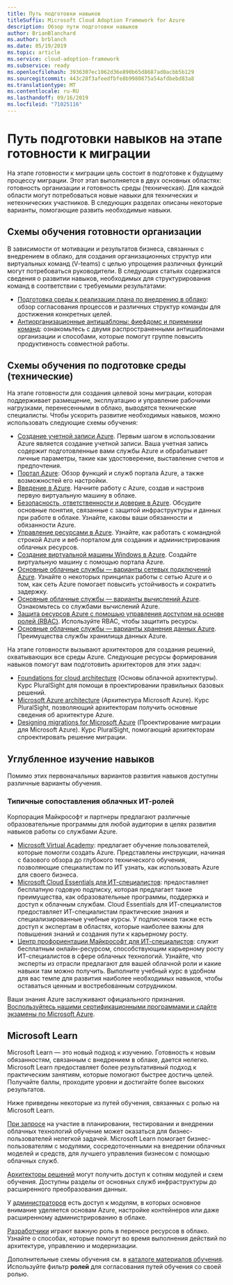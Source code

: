 ```yaml
---
title: Путь подготовки навыков
titleSuffix: Microsoft Cloud Adoption Framework for Azure
description: Обзор пути подготовки навыков
author: BrianBlanchard
ms.author: brblanch
ms.date: 05/19/2019
ms.topic: article
ms.service: cloud-adoption-framework
ms.subservice: ready
ms.openlocfilehash: 3936307ec1062d36e890b65d8687ad0acbb5b129
ms.sourcegitcommit: 443c28f3afeedfbfe8b9980875a54afdbebd83a8
ms.translationtype: MT
ms.contentlocale: ru-RU
ms.lasthandoff: 09/16/2019
ms.locfileid: "71025116"
---
```

# <a name="skills-readiness-path-during-the-ready-phase-of-a-migration-journey"></a>Путь подготовки навыков на этапе готовности к миграции

На этапе готовности к миграции цель состоит в подготовке к будущему процессу миграции. Этот этап выполняется в двух основных областях: готовность организации и готовность среды (техническая). Для каждой области могут потребоваться новые навыки для технических и нетехнических участников. В следующих разделах описаны некоторые варианты, помогающие развить необходимые навыки.

## <a name="organizational-readiness-learning-paths"></a>Схемы обучения готовности организации

В зависимости от мотивации и результатов бизнеса, связанных с внедрением в облако, для создания организационных структур или виртуальных команд (V-teams) с целью упрощения различных функций могут потребоваться руководители. В следующих статьях содержатся сведения о развитии навыков, необходимых для структурирования команд в соответствии с требуемыми результатами:

- [Подготовка среды к реализации плана по внедрению в облако](./index.md): обзор согласования процессов и различных структур команды для достижения конкретных целей.
- [Антиорганизационные антишаблоны: фиефдомс и приемники команд](../organize/fiefdoms-silos.md): ознакомьтесь с двумя распространенными антишаблонами организации и способами, которые помогут группе повысить продуктивность совместной работы.

## <a name="environmental-technical-readiness-learning-paths"></a>Схемы обучения по подготовке среды (технические)

На этапе готовности для создания целевой зоны миграции, которая поддерживает размещение, эксплуатацию и управление рабочими нагрузками, перенесенными в облако, выводятся технические специалисты. Чтобы ускорить развитие необходимых навыков, можно использовать следующие схемы обучения:

- [Создание учетной записи Azure](/learn/modules/create-an-azure-account). Первым шагом в использовании Azure является создание учетной записи. Ваша учетная запись содержит подготовленные вами службы Azure и обрабатывает личные параметры, такие как удостоверение, выставление счетов и предпочтения.
- [Портал Azure](/learn/modules/tour-azure-portal): Обзор функций и служб портала Azure, а также возможностей его настройки.
- [Введение в Azure](/learn/modules/welcome-to-azure). Начните работу с Azure, создав и настроив первую виртуальную машину в облаке.
- [Безопасность, ответственности и доверие в Azure](/learn/modules/intro-to-security-in-azure). Обсудите основные понятия, связанные с защитой инфраструктуры и данных при работе в облаке. Узнайте, каковы ваши обязанности и обязанности Azure.
- [Управление ресурсами в Azure](/learn/paths/manage-resources-in-azure). Узнайте, как работать с командной строкой Azure и веб-порталом для создания и администрирования облачных ресурсов.
- [Создание виртуальной машины Windows в Azure](/learn/modules/create-windows-virtual-machine-in-azure). Создайте виртуальную машину с помощью портала Azure.
- [Основные облачные службы — варианты сетевых подключений Azure](/learn/modules/intro-to-azure-networking). Узнайте о некоторых принципах работы с сетью Azure и о том, как сеть Azure помогает повысить устойчивость и сократить задержку.
- [Основные облачные службы — варианты вычислений Azure](/learn/modules/intro-to-azure-compute). Ознакомьтесь со службами вычислений Azure.
- [Защита ресурсов Azure с помощью управления доступом на основе ролей (RBAC)](/learn/modules/secure-azure-resources-with-rbac). Используйте RBAC, чтобы защитить ресурсы.
- [Основные облачные службы — варианты хранения данных Azure](/learn/modules/intro-to-data-in-azure/index). Преимущества службы хранилища данных Azure.

На этапе готовности вызывают архитекторов для создания решений, охватывающих все среды Azure. Следующие ресурсы формирования навыков помогут вам подготовить архитекторов для этих задач:

- [Foundations for cloud architecture](https://app.pluralsight.com/library/courses/cloud-architecture-foundations) (Основы облачной архитектуры). Курс PluralSight для помощи в проектировании правильных базовых решений.
- [Microsoft Azure architecture](https://app.pluralsight.com/library/courses/cloud-architecture-foundations) (Архитектура Microsoft Azure). Курс PluralSight, позволяющий архитекторам получить основные сведения об архитектуре Azure.
- [Designing migrations for Microsoft Azure](https://app.pluralsight.com/library/courses/cloud-architecture-foundations) (Проектирование миграции для Microsoft Azure). Курс PluralSight, помогающий архитекторам спроектировать решение миграции.

## <a name="deeper-skills-exploration"></a>Углубленное изучение навыков

Помимо этих первоначальных вариантов развития навыков доступны различные варианты обучения.

### <a name="typical-mappings-of-cloud-it-roles"></a>Типичные сопоставления облачных ИТ-ролей

Корпорация Майкрософт и партнеры предлагают различные образовательные программы для любой аудитории в целях развития навыков работы со службами Azure.

- [Microsoft Virtual Academy](https://mva.microsoft.com/product-training/microsoft-azure): предлагает обучение пользователей, которые помогли создать Azure. Представлены инструкции, начиная с базового обзора до глубокого технического обучения, позволяющие специалистам по ИТ узнать, как использовать Azure для своего бизнеса.
- [Microsoft Cloud Essentials для ИТ-специалистов](https://www.microsoft.com/azureessentials): предоставляет бесплатную годовую подписку, которая предлагает такие преимущества, как образовательные программы, поддержка и доступ к облачным службам. Cloud Essentials для ИТ-специалистов предоставляет ИТ-специалистам практические знания и специализированные учебные курсы. У подписчиков также есть доступ к экспертам в областях, которые наиболее важны для повышения знаний и создания пути к карьерному росту.
- [Центр профориентации Майкрософт для ИТ-специалистов](https://www.microsoft.com/itpro): служит бесплатным онлайн-ресурсом, способствующим карьерному росту ИТ-специалистов в сфере облачных технологий. Узнайте, что эксперты из отрасли предлагают для вашей облачной роли и какие навыки там можно получить. Выполните учебный курс в удобном для вас темпе для развития наиболее необходимых навыков, чтобы оставаться ценным и востребованным сотрудником.

Ваши знания Azure заслуживают официального признания. [Воспользуйтесь нашими сертификационными программами и сдайте экзамены по Microsoft Azure](https://www.microsoft.com/learning/azure-certification.aspx).

## <a name="microsoft-learn"></a>Microsoft Learn

Microsoft Learn — это новый подход к изучению. Готовность к новым обязанностям, связанным с внедрением в облаке, дается нелегко. Microsoft Learn предоставляет более результативный подход к практическим занятиям, которые помогают быстрее достичь целей. Получайте баллы, проходите уровни и достигайте более высоких результатов.

Ниже приведены некоторые из путей обучения, связанных с ролью на Microsoft Learn.

[При запросе](/learn/browse/?roles=business-user) на участие в планировании, тестировании и внедрении облачных технологий обучение может оказаться для бизнес-пользователей нелегкой задачей. Microsoft Learn помогает бизнес-пользователям с модулями, сосредоточенными на внедрении облачных моделей и средств, для лучшего управления бизнесом с помощью облачных служб.

[Архитекторы решений](/learn/browse/?roles=solution-architect) могут получить доступ к сотням модулей и схем обучения. Доступны разделы от основных служб инфраструктуры до расширенного преобразования данных.

У [администраторов](/learn/browse/?roles=administrator) есть доступ к модулям, в которых основное внимание уделяется основам Azure, настройке контейнеров или даже расширенному администрированию в облаке.

[Разработчики](/learn/browse/?roles=developer&term=infrastructure) играют важную роль в переносе ресурсов в облако. Узнайте о способах, которые помогут во время выполнения действий по архитектуре, управлению и модернизации.

Дополнительные схемы обучения см. в [каталоге материалов обучения](/learn/browse). Используйте фильтр **ролей** для согласования путей обучения со своей ролью.
